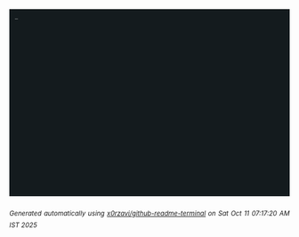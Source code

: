 <div align="justify">
<picture>
    <source media="(prefers-color-scheme: dark)" srcset="./output.gif">
    <source media="(prefers-color-scheme: light)" srcset="./output.gif">
    <img alt="GIFOS" src="output.gif">
</picture>

<sub><i>Generated automatically using [x0rzavi/github-readme-terminal](https://github.com/x0rzavi/github-readme-terminal) on Sat Oct 11 07:17:20 AM IST 2025</i></sub>

<!-- <details>
<summary>More details</summary>

</details> -->
</div>

<!-- Image deletion URL: NONE -->